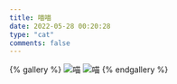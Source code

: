 ```yaml
---
title: 喵喵
date: 2022-05-28 00:20:28
type: "cat"
comments: false
---
```


{% gallery %}
![喵](https://fastly.jsdelivr.net/gh/zzmgoing/assets@main/img/301641287402_.pic_hd.webp)
![喵](https://fastly.jsdelivr.net/gh/zzmgoing/assets@main/img/301641287402_.pic_hd.webp)
{% endgallery %}